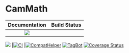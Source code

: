 # CamMath
| **Documentation**                                                               | **Build Status**                                                                                |
|:-------------------------------------------------------------------------------:|:-----------------------------------------------------------------------------------------------:|
|[![](https://img.shields.io/badge/docs-stable-blue.svg)](https://juliadiff.org/CamMath.jl/stable)
[![](https://img.shields.io/badge/docs-latest-blue.svg)](https://juliadiff.org/CamMath.jl/dev)
|[![CI](https://github.com/walra356/CamMath.jl/actions/workflows/CI.yml/badge.svg)](https://github.com/walra356/CamMath.jl/actions/workflows/CI.yml)
|[![CompatHelper](https://github.com/walra356/CamMath.jl/actions/workflows/CompatHelper.yml/badge.svg)](https://github.com/walra356/CamMath.jl/actions/workflows/CompatHelper.yml)
[![TagBot](https://github.com/walra356/CamMath.jl/actions/workflows/TagBot.yml/badge.svg)](https://github.com/walra356/CamMath.jl/actions/workflows/TagBot.yml)
[![Coverage Status](https://coveralls.io/repos/github/JuliaDiff/CamMath.jl/badge.svg?branch=main)](https://coveralls.io/github/JuliaDiff/CamMath.jl?branch=main)

